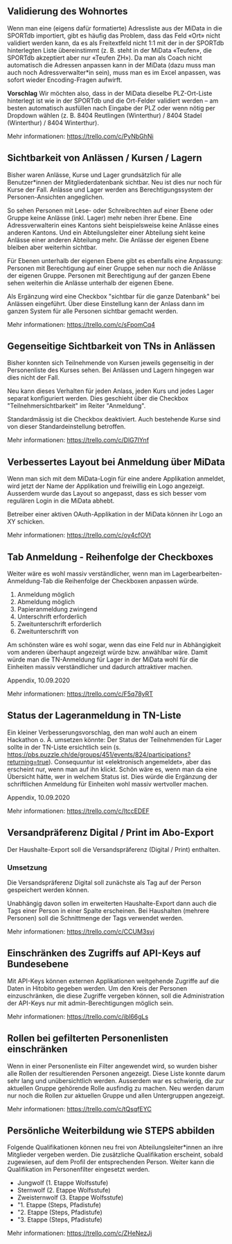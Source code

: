 ## Validierung des Wohnortes
Wenn man eine (eigens dafür formatierte) Adressliste aus der MiData in die SPORTdb importiert, gibt es häufig das Problem, dass das Feld «Ort» nicht validiert werden kann, da es als Freitextfeld nicht 1:1 mit der in der SPORTdb hinterlegten Liste übereinstimmt (z. B. steht in der MiData «Teufen», die SPORTdb akzeptiert aber nur «Teufen ZH»). Da man als Coach nicht automatisch die Adressen anpassen kann in der MiData (dazu muss man auch noch Adressverwalter\*in sein), muss man es im Excel anpassen, was sofort wieder Encoding-Fragen aufwirft. 

**Vorschlag**
Wir möchten also, dass in der MiData dieselbe PLZ-Ort-Liste hinterlegt ist wie in der SPORTdb und die Ort-Felder validiert werden – am besten automatisch ausfüllen nach Eingabe der PLZ oder wenn nötig per Dropdown wählen (z. B. 8404 Reutlingen (Winterthur) / 8404 Stadel (Winterthur) / 8404 Winterthur).

Mehr informationen: https://trello.com/c/PyNbGhNi

## Sichtbarkeit von Anlässen / Kursen / Lagern
Bisher waren Anlässe, Kurse und Lager grundsätzlich für alle Benutzer&ast;innen der Mitgliederdatenbank sichtbar. Neu ist dies nur noch für Kurse der Fall. Anlässe und Lager werden ans Berechtigungssystem der Personen-Ansichten angeglichen.

So sehen Personen mit Lese- oder Schreibrechten auf einer Ebene oder Gruppe keine Anlässe (inkl. Lager) mehr neben ihrer Ebene. Eine Adressverwalterin eines Kantons sieht beispielsweise keine Anlässe eines anderen Kantons. Und ein Abteilungsleiter einer Abteilung sieht keine Anlässe einer anderen Abteilung mehr. Die Anlässe der eigenen Ebene bleiben aber weiterhin sichtbar.

Für Ebenen unterhalb der eigenen Ebene gibt es ebenfalls eine Anpassung: Personen mit Berechtigung auf einer Gruppe sehen nur noch die Anlässe der eigenen Gruppe. Personen mit Berechtigung auf der ganzen Ebene sehen weiterhin die Anlässe unterhalb der eigenen Ebene.

Als Ergänzung wird eine Checkbox "sichtbar für die ganze Datenbank" bei Anlässen eingeführt. Über diese Einstellung kann der Anlass dann im ganzen System für alle Personen sichtbar gemacht werden.

Mehr informationen: https://trello.com/c/sFpomCq4

## Gegenseitige Sichtbarkeit von TNs in Anlässen
Bisher konnten sich Teilnehmende von Kursen jeweils gegenseitig in der Personenliste des Kurses sehen. Bei Anlässen und Lagern hingegen war dies nicht der Fall. 

Neu kann dieses Verhalten für jeden Anlass, jeden Kurs und jedes Lager separat konfiguriert werden. Dies geschieht über die Checkbox "Teilnehmersichtbarkeit" im Reiter "Anmeldung".

Standardmässig ist die Checkbox deaktiviert. Auch bestehende Kurse sind von dieser Standardeinstellung betroffen.

Mehr informationen: https://trello.com/c/DlG7IYnf

## Verbessertes Layout bei Anmeldung über MiData
Wenn man sich mit dem MiData-Login für eine andere Applikation anmeldet, wird jetzt der Name der Applikation und freiwillig ein Logo angezeigt. Ausserdem wurde das Layout so angepasst, dass es sich besser vom regulären Login in die MiData abhebt.

Betreiber einer aktiven OAuth-Applikation in der MiData können ihr Logo an XY schicken.

Mehr informationen: https://trello.com/c/oy4cfOVt

## Tab Anmeldung - Reihenfolge der Checkboxes
Weiter wäre es wohl massiv verständlicher, wenn man im Lagerbearbeiten-Anmeldung-Tab die Reihenfolge der Checkboxen anpassen würde.
1.	Anmeldung möglich
2.	Abmeldung möglich
3.	Papieranmeldung zwingend
4.	Unterschrift erforderlich
5.	Zweitunterschrift erforderlich
6.	Zweitunterschrift von

Am schönsten wäre es wohl sogar, wenn das eine Feld nur in Abhängigkeit vom anderen überhaupt angezeigt würde bzw. anwählbar wäre.
Damit würde man die TN-Anmeldung für Lager in der MiData wohl für die Einheiten massiv verständlicher und dadurch attraktiver machen.

Appendix, 10.09.2020


Mehr informationen: https://trello.com/c/F5q78yRT

## Status der Lageranmeldung in TN-Liste
Ein kleiner Verbesserungsvorschlag, den man wohl auch an einem Hackathon o. Ä. umsetzen könnte:
Der Status der Teilnehmenden für Lager sollte in der TN-Liste ersichtlich sein (s. https://pbs.puzzle.ch/de/groups/451/events/824/participations?returning=true).
Consequuntur ist «elektronisch angemeldet», aber das erscheint nur, wenn man auf ihn klickt. Schön wäre es, wenn man da eine Übersicht hätte, wer in welchem Status ist.
Dies würde die Ergänzung der schriftlichen Anmeldung für Einheiten wohl massiv wertvoller machen.

Appendix, 10.09.2020

Mehr informationen: https://trello.com/c/ltccEDEF

## Versandpräferenz Digital / Print im Abo-Export
Der Haushalte-Export soll die Versandspräferenz (Digital / Print) enthalten.

### Umsetzung
Die Versandspräferenz Digital soll zunächste als Tag auf der Person gespeichert werden können. 

Unabhängig davon sollen im erweiterten Haushalte-Export dann auch die Tags einer Person in einer Spalte erscheinen. Bei Haushalten (mehrere Personen) soll die Schnittmenge der Tags verwendet werden.

Mehr informationen: https://trello.com/c/CCUM3svj

## Einschränken des Zugriffs auf API-Keys auf Bundesebene
Mit API-Keys können externen Applikationen weitgehende Zugriffe auf die Daten in Hitobito gegeben werden. Um den Kreis der Personen einzuschränken, die diese Zugriffe vergeben können, soll die Administration der API-Keys nur mit admin-Berechtigungen möglich sein.

Mehr informationen: https://trello.com/c/ibl66gLs

## Rollen bei gefilterten Personenlisten einschränken
Wenn in einer Personenliste ein Filter angewendet wird, so wurden bisher alle Rollen der resultierenden Personen angezeigt. Diese Liste konnte darum sehr lang und unübersichtlich werden. Ausserdem war es schwierig, die zur aktuellen Gruppe gehörende Rolle ausfindig zu machen. Neu werden darum nur noch die Rollen zur aktuellen Gruppe und allen Untergruppen angezeigt.

Mehr informationen: https://trello.com/c/tQsqfEYC

## Persönliche Weiterbildung wie STEPS abbilden
Folgende Qualifikationen können neu frei von Abteilungsleiter&ast;innen an ihre Mitglieder vergeben werden. Die zusätzliche Qualifikation erscheint, sobald zugewiesen, auf dem Profil der entsprechenden Person. Weiter kann die Qualifikation im Personenfilter eingesetzt werden.

-	Jungwolf (1. Etappe Wolfsstufe)
-	Sternwolf (2. Etappe Wolfsstufe)
-	Zweisternwolf (3. Etappe Wolfsstufe)
-	"1. Etappe (Steps, Pfadistufe)
-	"2. Etappe (Steps, Pfadistufe)
-	"3. Etappe (Steps, Pfadistufe)

Mehr informationen: https://trello.com/c/ZHeNezJj

